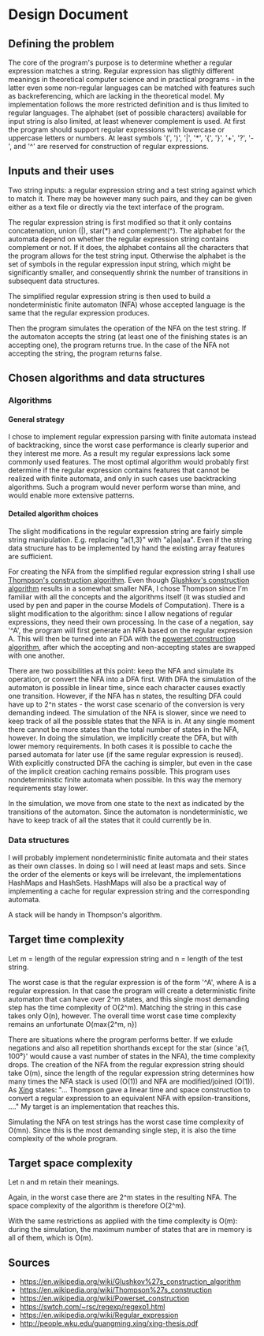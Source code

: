 Design Document
===============

Defining the problem
--------------------
The core of the program's purpose is to determine whether a regular expression matches a string. Regular expression has sligthly different meanings in theoretical computer science and in practical programs - in the latter even some non-regular languages can be matched with features such as backreferencing, which are lacking in the theoretical model. My implementation follows the more restricted definition and is thus limited to regular languages. The alphabet (set of possible characters) available for input string is also limited, at least whenever complement is used. 
At first the program should support regular expressions with lowercase or uppercase letters or numbers. At least symbols '(', ')', '|', '*', '{', '}', '+', '?', '-', and '^' are reserved for construction of  regular expressions. 


Inputs and their uses
---------------------
Two string inputs: a regular expression string and a  test string against which to match it. There may be however many such pairs, and they can be given either as a text file or directly via the text interface of the program. 

The regular expression string is first modified so that it only contains concatenation, union (|), star(*) and complement(^). The alphabet for the automata depend on whether the regular expression string contains complement or not. If it does, the alphabet contains all the characters that the program allows for the test string input. Otherwise the alphabet is the set of symbols in the regular expression input string, which might be significantly smaller, and consequently shrink the number of transitions in subsequent data structures. 

The simplified regular expression string is then used to build a nondeterministic finite automaton (NFA) whose accepted language is the same that the regular expression produces.

Then the program simulates the operation of the NFA on the test string. If the automaton accepts the string (at least one of the finishing states is an accepting one), the program returns true. In the case of the NFA not accepting the string, the program returns false.  

Chosen algorithms and data structures
-------------------------------------

### Algorithms

#### General strategy
I chose to implement regular expression parsing with finite automata instead of backtracking, since the worst case performance is clearly superior and they interest me more. As a result my regular expressions lack some commonly used features. The most optimal algorithm would probably first determine if the regular expression contains features that cannot be realized with finite automata, and only in such cases use backtracking algorithms. Such a program would never perform worse than mine, and would enable more extensive patterns. 

#### Detailed algorithm choices
The slight modifications in the regular expression string are fairly simple string manipulation. E.g. replacing "a{1,3}" with "a|aa|aa". Even if the string data structure has to be implemented by hand the existing array features are sufficient. 

For creating the NFA from the simplified regular expression string I shall use [Thompson's construction algorithm](https://en.wikipedia.org/wiki/Thompson%27s_construction). Even though [Glushkov's construction algorithm](https://en.wikipedia.org/wiki/Glushkov%27s_construction_algorithm) results in a somewhat smaller NFA, I chose Thompson since I'm familiar with all the concepts and the algorithms itself (it was studied and used by pen and paper in the course Models of Computation). There is a slight modification to the algorithm: since I allow negations of regular expressions, they need their own processing. In the case of a negation, say '^A', the program will first generate an NFA based on the regular expression A. This will then be turned into an FDA with the [powerset construction algorithm](https://en.wikipedia.org/wiki/Powerset_construction), after which the accepting and non-accepting states are swapped with one another. 

There are two possibilities at this point: keep the NFA and simulate its operation, or convert the NFA into a DFA first. With DFA the simulation of the automaton is possible in linear time, since each character causes exactly one transition. However, if the NFA has n states, the resulting DFA could have up to 2^n states - the worst case scenario of the conversion is very demanding indeed. The simulation of the NFA is slower, since we need to keep track of all the possible states that the NFA is in. At any single moment there cannot be more states than the total number of states in the NFA, however. In doing the simulation, we implicitly create the DFA, but with lower memory requirements. In both cases it is possible to cache the parsed automata for later use (if the same regular expression is reused). With explicitly constructed DFA the caching is simpler, but even in the case of the implicit creation caching remains possible.
This program uses nondeterministic finite automata when possible. In this way the memory requirements stay lower. 

In the simulation, we move from one state to the next as indicated by the transitions of the automaton. Since the automaton is nondeterministic, we have to keep track of all the states that it could currently be in.

### Data structures

I will probably implement nondeterministic finite automata and their states as their own classes. In doing so I will need at least maps and sets. Since the order of the elements or keys will be irrelevant, the implementations HashMaps and HashSets. HashMaps will also be a practical way of implementing a cache for regular expression string and the corresponding automata. 

A stack will be handy in Thompson's algorithm. 



Target time complexity
----------------------
Let m = length of the regular expression string and n = length of the test string.  

The worst case is that the regular expression is of the form '^A', where A is a regular expression. In that case the program will create a deterministic finite automaton that can have over 2^m states, and this single most demanding step has the time complexity of O(2^m). Matching the string in this case takes only O(n), however. The overall time worst case time complexity remains an unfortunate O(max{2^m, n})


There are situations where the program performs better. If we exlude negations and also all repetition shorthands except for the star (since 'a{1, 100⁹}' would cause a vast number of states in the NFA), the time complexity drops. 
The creation of the NFA from the regular expression string should take O(m), since the length of the regular expression string determines how many times the NFA stack is used (O(1)) and  NFA are modified/joined (O(1)). As [Xing](http://people.wku.edu/guangming.xing/xing-thesis.pdf) states: "... Thompson gave a linear time and space construction to convert a regular expression to an equivalent NFA with epsilon-transitions, ...." My target is an implementation that reaches this. 

Simulating the NFA on test strings has the worst case time complexity of O(mn). Since this is the most demanding single step, it is also the time complexity of the whole program. 

Target space complexity
-----------------------
Let n and m retain their meanings.

Again, in the worst case there are 2^m states in the resulting NFA. The space complexity of the algorithm is therefore O(2^m).

With the same restrictions as applied with the time complexity is O(m): during the simulation, the maximum number of states that are in memory is all of them, which is O(m).

Sources
-------
* https://en.wikipedia.org/wiki/Glushkov%27s_construction_algorithm
* https://en.wikipedia.org/wiki/Thompson%27s_construction
* https://en.wikipedia.org/wiki/Powerset_construction
* https://swtch.com/~rsc/regexp/regexp1.html
* https://en.wikipedia.org/wiki/Regular_expression
* http://people.wku.edu/guangming.xing/xing-thesis.pdf 